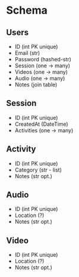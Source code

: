 # Schema

## Users
* ID (int PK unique)
* Email (str)
* Password (hashed-str)
* Session (one -> many)
* Videos (one -> many)
* Audio (one -> many)
* Notes (join table)

## Session
* ID (int PK unique)
* CreatedAt (DateTime)
* Activities (one -> many)

## Activity
* ID (int PK unique)
* Category (str - list)
* Notes (str opt.)

## Audio
* ID (int PK unique)
* Location (?)
* Notes (str opt.)

## Video
* ID (int PK unique)
* Location (?)
* Notes (str opt.)
